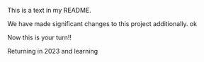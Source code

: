 This is a text in my README. 

We have made significant changes to this project additionally. ok

Now this is your turn!!

Returning in 2023 and learning 
